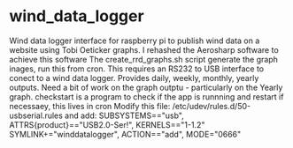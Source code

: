 # wind_data_logger
Wind data logger interface for raspberry pi to publish wind data on a website using Tobi Oeticker graphs.
I rehashed the Aerosharp software to achieve this software
The create_rrd_graphs.sh script generate the graph inages, run this from cron.
This requires an RS232 to USB interface to conect to a wind data logger.
Provides daily, weekly, monthly, yearly outputs.
Need a bit of work on the graph outptu - particularly on the Yearly graph.
checkstart is a program to check if the app is runnning and restart if necessaey, this lives in cron
Modify this file: /etc/udev/rules.d/50-usbserial.rules and add: 
SUBSYSTEMS=="usb",  ATTRS{product}=="USB2.0-Ser!", KERNELS=="1-1.2" SYMLINK+="winddatalogger", ACTION=="add", MODE="0666"
